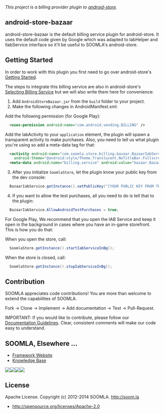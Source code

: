 *This project is a billing provider plugin to [android-store](https://github.com/soomla/android-store).*


## android-store-bazaar

android-store-bazaar is the default billing service plugin for android-store. It uses the default code given by Google which was adapted to IabHelper and IIabService interface so it'll be useful to SOOMLA's android-store.


## Getting Started

In order to work with this plugin you first need to go over android-store's [Getting Started](https://github.com/soomla/android-store#getting-started).

The steps to integrate this billing service are also in android-store's [Selecting Billing Service](https://github.com/soomla/android-store#google-play) but we will also write them here for convenience:


1. Add `AndroidStoreBazaar.jar` from the `build` folder to your project.
2. Make the following changes in AndroidManifest.xml:

  Add the following permission (for Google Play):

  ```xml
    <uses-permission android:name="com.android.vending.BILLING" />
  ```

  Add the IabActivity to your `application` element, the plugin will spawn a transparent activity to make purchases. Also, you need to tell us what plugin you're using so add a meta-data tag for that:

  ```xml
    <activity android:name="com.soomla.store.billing.bazaar.BazaarIabService$IabActivity"
      android:theme="@android:style/Theme.Translucent.NoTitleBar.Fullscreen"/>
    <meta-data android:name="billing.service" android:value="bazaar.BazaarIabService" />
  ```

3. After you initialize `SoomlaStore`, let the plugin know your public key from the dev console:

  ```Java
    BazaarIabService.getInstance().setPublicKey("[YOUR PUBLIC KEY FROM THE MARKET]");
  ```


4. If you want to allow the test purchases, all you need to do is tell that to the plugin:

  ```Java
    BazaarIabService.AllowAndroidTestPurchases = true;
  ```

For Google Play, We recommend that you open the IAB Service and keep it open in the background in cases where you have an in-game storefront. This is how you do that:

  When you open the store, call:  

  ```Java
    SoomlaStore.getInstance().startIabServiceInBg();
  ```

  When the store is closed, call:  

  ```Java
    SoomlaStore.getInstance().stopIabServiceInBg();
  ```


Contribution
---
SOOMLA appreciates code contributions! You are more than welcome to extend the capabilities of SOOMLA.

Fork -> Clone -> Implement -> Add documentation -> Test -> Pull-Request.

IMPORTANT: If you would like to contribute, please follow our [Documentation Guidelines](https://github.com/soomla/android-store/blob/master/documentation.md). Clear, consistent comments will make our code easy to understand.

## SOOMLA, Elsewhere ...

+ [Framework Website](http://www.soom.la/)
+ [Knowledge Base](http://know.soom.la/)


<a href="https://www.facebook.com/pages/The-SOOMLA-Project/389643294427376"><img src="http://know.soom.la/img/tutorial_img/social/Facebook.png"></a><a href="https://twitter.com/Soomla"><img src="http://know.soom.la/img/tutorial_img/social/Twitter.png"></a><a href="https://plus.google.com/+SoomLa/posts"><img src="http://know.soom.la/img/tutorial_img/social/GoogleP.png"></a><a href ="https://www.youtube.com/channel/UCR1-D9GdSRRLD0fiEDkpeyg"><img src="http://know.soom.la/img/tutorial_img/social/Youtube.png"></a>

## License

Apache License. Copyright (c) 2012-2014 SOOMLA. http://soom.la
+ http://opensource.org/licenses/Apache-2.0
